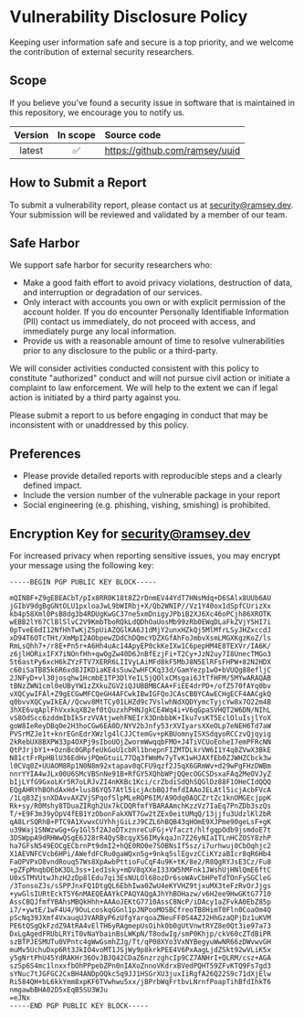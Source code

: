 <!--
    This policy was created using the HackerOne Policy Builder:
    https://hackerone.com/policy-builder/
 -->

# Vulnerability Disclosure Policy

Keeping user information safe and secure is a top priority, and we welcome the
contribution of external security researchers.

## Scope

If you believe you've found a security issue in software that is maintained in
this repository, we encourage you to notify us.

| Version | In scope | Source code |
| :-----: | :------: | :---------- |
| latest  | ✅        | https://github.com/ramsey/uuid |

## How to Submit a Report

To submit a vulnerability report, please contact us at <security@ramsey.dev>.
Your submission will be reviewed and validated by a member of our team.

## Safe Harbor

We support safe harbor for security researchers who:

* Make a good faith effort to avoid privacy violations, destruction of data, and
  interruption or degradation of our services.
* Only interact with accounts you own or with explicit permission of the account
  holder. If you do encounter Personally Identifiable Information (PII) contact
  us immediately, do not proceed with access, and immediately purge any local
  information.
* Provide us with a reasonable amount of time to resolve vulnerabilities prior
  to any disclosure to the public or a third-party.

We will consider activities conducted consistent with this policy to constitute
"authorized" conduct and will not pursue civil action or initiate a complaint to
law enforcement. We will help to the extent we can if legal action is initiated
by a third party against you.

Please submit a report to us before engaging in conduct that may be inconsistent
with or unaddressed by this policy.

## Preferences

* Please provide detailed reports with reproducible steps and a clearly defined
  impact.
* Include the version number of the vulnerable package in your report
* Social engineering (e.g. phishing, vishing, smishing) is prohibited.

## Encryption Key for security@ramsey.dev

For increased privacy when reporting sensitive issues, you may encrypt your message using the following key:

```
-----BEGIN PGP PUBLIC KEY BLOCK-----

mQINBF+Z9gEBEACbT/pIx8RR0K18t8Z2rDnmEV44YdT7HNsMdq+D6SAlx8UUb6AU
jGIbV9dgBgGNtOLU1pxloaJwL9bWIRbj+X/Qb2WNIP//Vz1Y40ox1dSpfCUrizXx
kb4p58Xml0PsB8dg3b4RDUgKwGC37ne5xmDnigyJPbiB2XJ6Xc46oPCjh86XROTK
wEBB2lY67ClBlSlvC2V9KmbTboRQkLdQDhOaUosMb99zRb0EWqDLaFkZVjY5HI7i
0pTveE6dI12NfHhTwKjZ5pUiAZQGlKA6J1dMjY2unxHZkQj5MlMfrLSyJHZxccdJ
xD94T6OTcTHt/XmMpI2AObpewZDdChDQmcYDZXGfAhFoJmbvXsmLMGXKgzKoZ/ls
RmLsQhh7+/r8E+Pn5r+A6Hh4uAc14ApyEP0ckKeIXw1C6pepHM4E8TEXVr/IA6K/
z6jlHORixIFX7iNOnfHh+qwOgZw40D6JnBfEzjFi+T2Cy+JzN2uy7I8UnecTMGo3
5t6astPy6xcH6kZYzFTV7XERR6LIIVyLAiMFd8kF5MbJ8N5ElRFsFHPW+82N2HDX
c60iSaTB85k6R6xd8JIKDiaKE4sSuw2wHFCKq33d/GamYezp1wO+bVUQg88efljC
2JNFyD+vl30josqhw1HcmbE1TP3DlYeIL5jQOlxCMsgai6JtTfHFM/5MYwARAQAB
tBNzZWN1cml0eUByYW1zZXkuZGV2iQJUBBMBCAA+FiEE4drPD+/ofZ570fAYq0bv
vXQCywIFAl+Z9gECGwMFCQeGH4AFCwkIBwIGFQoJCAsCBBYCAwECHgECF4AACgkQ
q0bvvXQCywIkEA//Qcwv8MtTCy01LHZd9c7VslwhNdXQDYymcTyjcYw8x7O22m4B
3hXE6vqAplFhVxxkqXB2ef0tQuzxhPHNJgkCE4Wq4i+V6qGpaSVHQT2W6DN/NIhL
vS8OdScc6zddmIbIkSrzVVAtjwehFNEIrX3DnbbbK+Iku7vsKT5EclOluIsjlYoX
goW8IeReyDBqOe2H3hoCGw6EA0D/NYV2bJnfy53rXVIyarsXXeOLp7eNEH6Td7aW
PVSrMZJe1t+knrEGnEdrXWzlg4lCJJCtemGv+pKBUomnyISXSdqyoRCCzvQjqyig
2kRebUX8BXPW33p4OXPj9sIboUOjZwormWwqqbFMO+J4TiVCUoEoheI7emPFRcNN
QtPJrjbY1++OznBc0GRpfeUkGoU1cbRl1bnepnFIZMTDLkrVW6I1Y4q8ZVwX3BkE
N81ctFrRpHBlU36EdHvjPQmGtuiL77Qq3fWmMv7yTvK1wHJAXfEb0ZJWHZCbck3w
l0CVq0Z+UUAOM8Rp1N0N8m92xtapav0qCFU9qzf2J5qX6GRmWv+d29wPgFHzDWBm
nnrYYIA4wJLx00U6SMcVBSnNe91B+RfGY5XQhbWPjQQecOGCSDsxaFAq2MeOVJyZ
bIjLYfG9GxoLKr5R7oLRJvZI4nKKBc1Kci/crZbdiSdQhSQGlDz88F1OHeCIdQQQ
EQgAHRYhBOhdAxHd+lus86YQ57Atl5icjAcbBQJfmfdIAAoJELAtl5icjAcbFVcA
/1LqB3ZjsnXDAvvAXZVjSPqofSlpMLeRQP6IM/A9Odq0AQCZrtZc1knOMGEcjppK
Rk+sy/R0Mshy8TDuaZIRgh2Ux7kCDQRfmfYBARAAmchKzzVz7IaEq7PnZDb3szQs
T/+E9F3m39yOpV4fEB1YzObonFakXNT7Gw2tZEx0eitUMqQ/13jjfu3UdzlKl2bR
qA8LrSQRhB+PTC9A1XvwxCUYhhjGiLzJ9CZL6hBQB43qHOmE9XJPme90geLsF+gK
u39Waj1SNWzwGg+Gy1Gl5f2AJoDTxznreCuFGj+Vfaczt/hlfgqpOdb9jsmdoE7t
3DSWppA9dRHWwQSgE6J28rR4QySBcqyXS6IMykqaJn7Z26yNIaITLnHCZOSY8zhP
ha7GFsN549EOCgECbrnPt9dmI2+hQE0RO0e7SOBNsIf5sz/i7urhwuj0CbOqhjc2
X1AEVNFCVcb6HPi/AWefdFCRu0gaWQxn5g+9nkq5slEgvzCCiKYzaBIcr8qR6Hb4
FaOPVPxO8vndRouq57Ws8XpAwbPttioFuCqF4u9K+tK/8e2/R8QgRYJsE3Cz/Fu8
+pZFpMnqbDEbK3DL3ss+1ed1sky+mDV8qXXeI33XW5hMFnk1JWshUjHNlQmE6ftC
U0xSTMVUtwJhzH2zDp8lEdu7qi3EsNULOl68ozDr6soWAvCbHPeTdTOnFySGCleG
/3TonsoZJs/sSPPJnxFQ1DtgQL6EbhIwa0ZwU4eKYVHZ9tjxuMX3teFzRvOrJjgs
+ywGlsIURtEckT5Y6nMAEQEAAYkCPAQYAQgAJhYhBOHazw/v6H2ee9HwGKtG7710
AssCBQJfmfYBAhsMBQkHhh+AAAoJEKtG7710AssC8NcP/iDAcy1aZFvkA0EbZ85p
i7/+ywtE/1wF4U4/9OuLcoskqGGnl1pJNPooMOSBCfreoTB8HimT0Fln0CoaOm4Q
pScNq39JXmf4VxauqUJVARByP6zUfgYarqoaZNeuFF0S4AZJ2HhGzaQPjDz1uKVM
PE6tQSgQkFzdZ9AtRA4vElTH6yRAgmepUsOihk0b0gUtVnwtRYZ8e0Qt3ie97a73
DxLgAgedFRUbLRYiT0vNaYbainBsLWKpN/T8odwIg/smP0Khjp/ckV60cZTdBiPR
szBTPJESMUTu0VPntc4gWwGsmhZJg/Tt/qP08XYo3VxNYBegyuWwNR66zDWvwvGH
muMv5UchuDxp6Rt3JkIO4voMT1JSjWy9p8krkPEE4V6PxAagLjdZSkt92wVLiK5x
y5gNrtPhU45YdRAKHr36OvJBJQ42CDaZ6nzrzghcIp9CZ7ANHrI+QLRM/csz+AGA
szSp6S4mc1lnxxfbOhPPpebZPn0nIAXoZnnoVKdrxBVedPQHT59ZFvKTQ9Fs7gd3
sYNuc7tJGFGC2CxBH4ANDpOQkc5q9JJ1HSGrXU3juxIiRgfA26Q22S9c71dXjElw
Ri584QH+bL6kkYmm8xpKF6TVwhwu5xx/jBPrbWqFrtbvLNrnfPoapTihBfdIhkT6
nmgawbBHA02D5xEqB5SU3WJu
=eJNx
-----END PGP PUBLIC KEY BLOCK-----
```
